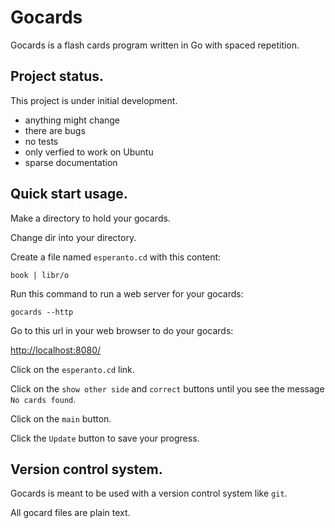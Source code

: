 # Gocards

Gocards is a flash cards program written in Go with spaced repetition.

## Project status.

This project is under initial development.

- anything might change
- there are bugs
- no tests
- only verfied to work on Ubuntu
- sparse documentation

## Quick start usage.

Make a directory to hold your gocards.

Change dir into your directory.

Create a file named `esperanto.cd` with this content:

```
book | libr/o
```

Run this command to run a web server for your gocards:

`gocards --http`

Go to this url in your web browser to do your gocards:

[http://localhost:8080/](http://localhost:8080)

Click on the `esperanto.cd` link.

Click on the `show other side` and `correct` buttons until you see the message `No cards found`.

Click on the `main` button.

Click the `Update` button to save your progress.

## Version control system.

Gocards is meant to be used with a version control system like `git`.

All gocard files are plain text.
